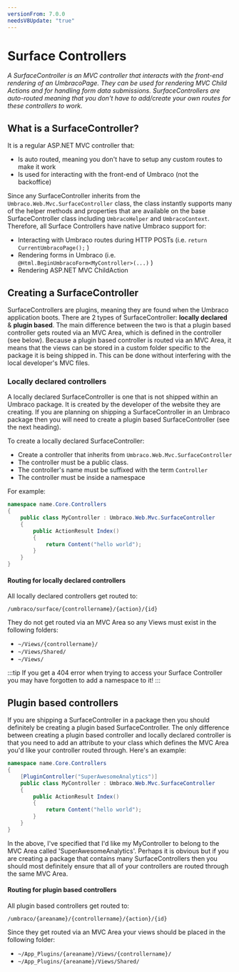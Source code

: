 ```yaml
---
versionFrom: 7.0.0
needsV8Update: "true"
---
```


# Surface Controllers

_A SurfaceController is an MVC controller that interacts with the front-end rendering of an UmbracoPage. They can be used for rendering MVC Child Actions and for handling form data submissions. SurfaceControllers are auto-routed meaning that you don't have to add/create your own routes for these controllers to work._

## What is a SurfaceController?

It is a regular ASP.NET MVC controller that:

* Is auto routed, meaning you don't have to setup any custom routes to make it work
* Is used for interacting with the front-end of Umbraco (not the backoffice)

Since any SurfaceController inherits from the `Umbraco.Web.Mvc.SurfaceController` class, the class instantly supports many of the helper methods and properties that are available on the base SurfaceController class including `UmbracoHelper` and `UmbracoContext`. Therefore, all Surface Controllers have native Umbraco support for:

* Interacting with Umbraco routes during HTTP POSTs (i.e. `return CurrentUmbracoPage();` )
* Rendering forms in Umbraco (i.e. `@Html.BeginUmbracoForm<MyController>(...)` )
* Rendering ASP.NET MVC ChildAction 

## Creating a SurfaceController

SurfaceControllers are plugins, meaning they are found when the Umbraco application boots. There are 2 types of SurfaceController: **locally declared** & **plugin based**. The main difference between the two is that a plugin based controller gets routed via an MVC Area, which is defined in the controller (see below). Because a plugin based controller is routed via an MVC Area, it means that the views can be stored in a custom folder specific to the package it is being shipped in. This can be done without interfering with the local developer's MVC files.

### Locally declared controllers

A locally declared SurfaceController is one that is not shipped within an Umbraco package. It is created by the developer of the website they are creating. If you are planning on shipping a SurfaceController in an Umbraco package then you will need to create a plugin based SurfaceController (see the next heading).

To create a locally declared SurfaceController: 

* Create a controller that inherits from `Umbraco.Web.Mvc.SurfaceController`
* The controller must be a public class.
* The controller's name must be suffixed with the term `Controller`
* The controller must be inside a namespace

For example:

```csharp
namespace name.Core.Controllers
{
    public class MyController : Umbraco.Web.Mvc.SurfaceController
    {
        public ActionResult Index() 
        {
            return Content("hello world");
        }
    }
}
```

#### Routing for locally declared controllers

All locally declared controllers get routed to:

    /umbraco/surface/{controllername}/{action}/{id}

They do not get routed via an MVC Area so any Views must exist in the following folders:

* `~/Views/{controllername}/`
* `~/Views/Shared/`
* `~/Views/`

:::tip
If you get a 404 error when trying to access your Surface Controller you may have forgotten to add a namespace to it!
:::

## Plugin based controllers

If you are shipping a SurfaceController in a package then you should definitely be creating a plugin based SurfaceController. The only difference between creating a plugin based controller and locally declared controller is that you need to add an attribute to your class which defines the MVC Area you'd like your controller routed through. Here's an example:

```csharp
namespace name.Core.Controllers
{
    [PluginController("SuperAwesomeAnalytics")]
    public class MyController : Umbraco.Web.Mvc.SurfaceController
    {
        public ActionResult Index() 
        {
            return Content("hello world");
        }
    }
}
```

In the above, I've specified that I'd like my MyController to belong to the MVC Area called 'SuperAwesomeAnalytics'. Perhaps it is obvious but if you are creating a package that contains many SurfaceControllers then you should most definitely ensure that all of your controllers are routed through the same MVC Area.

#### Routing for plugin based controllers

All plugin based controllers get routed to:

    /umbraco/{areaname}/{controllername}/{action}/{id}

Since they get routed via an MVC Area your views should be placed in the following folder:

* `~/App_Plugins/{areaname}/Views/{controllername}/`
* `~/App_Plugins/{areaname}/Views/Shared/`
